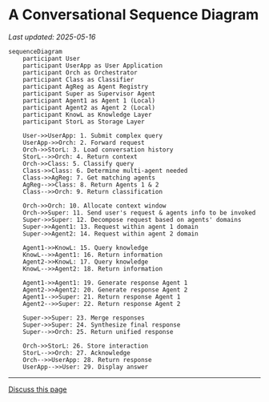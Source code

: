 # A Conversational Sequence Diagram

_Last updated: 2025-05-16_

```mermaid
sequenceDiagram
    participant User
    participant UserApp as User Application
    participant Orch as Orchestrator
    participant Class as Classifier
    participant AgReg as Agent Registry
    participant Super as Supervisor Agent
    participant Agent1 as Agent 1 (Local)
    participant Agent2 as Agent 2 (Local)
    participant KnowL as Knowledge Layer
    participant StorL as Storage Layer

    User->>UserApp: 1. Submit complex query
    UserApp->>Orch: 2. Forward request
    Orch->>StorL: 3. Load conversation history
    StorL-->>Orch: 4. Return context
    Orch->>Class: 5. Classify query
    Class->>Class: 6. Determine multi-agent needed
    Class->>AgReg: 7. Get matching agents
    AgReg-->>Class: 8. Return Agents 1 & 2
    Class-->>Orch: 9. Return classification

    Orch->>Orch: 10. Allocate context window
    Orch->>Super: 11. Send user's request & agents info to be invoked
    Super->>Super: 12. Decompose request based on agents' domains
    Super->>Agent1: 13. Request within agent 1 domain
    Super->>Agent2: 14. Request within agent 2 domain

    Agent1->>KnowL: 15. Query knowledge
    KnowL-->>Agent1: 16. Return information
    Agent2->>KnowL: 17. Query knowledge
    KnowL-->>Agent2: 18. Return information

    Agent1->>Agent1: 19. Generate response Agent 1
    Agent2->>Agent2: 20. Generate response Agent 2
    Agent1-->>Super: 21. Return response Agent 1
    Agent2-->>Super: 22. Return response Agent 2

    Super->>Super: 23. Merge responses
    Super->>Super: 24. Synthesize final response
    Super-->>Orch: 25. Return unified response

    Orch->>StorL: 26. Store interaction
    StorL-->>Orch: 27. Acknowledge
    Orch-->>UserApp: 28. Return response
    UserApp-->>User: 29. Display answer
```


---
<a class="github-button" href="https://github.com/microsoft/multi-agent-reference-architecture/discussions/new?category=q-a&body=Source: [Conversational Sequencediagram](https://github.com/microsoft/multi-agent-reference-architecture/blob/main/docs/reference-architecture/Conversational-SequenceDiagram.md)" data-icon="octicon-comment-discussion" target="_blank" data-size="large" aria-label="Discuss buttons/github-buttons on GitHub">Discuss this page</a>  <script async defer src="https://buttons.github.io/buttons.js"></script>
